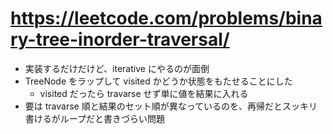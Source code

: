 # https://leetcode.com/problems/binary-tree-inorder-traversal/

- 実装するだけだけど、iterative にやるのが面倒
- TreeNode をラップして visited かどうか状態をもたせることにした
  - visited だったら travarse せず単に値を結果に入れる
- 要は travarse 順と結果のセット順が異なっているのを、再帰だとスッキリ書けるがループだと書きづらい問題

